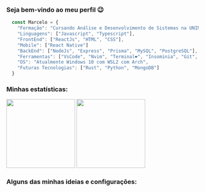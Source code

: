 <h3>Seja bem-vindo ao meu perfil 😉</h3>

```javascript
  const Marcelo = {
    "Formação": "Cursando Análise e Desenvolvimento de Sistemas na UNIMAR",
    "Linguagens": ["Javascript", "Typescript"],
    "FrontEnd": ["ReactJs", "HTML", "CSS"],
    "Mobile": ["React Native"]
    "BackEnd": ["NodeJs", "Express", "Prisma", "MySQL", "PostgreSQL"],
    "Ferramentas": ["VsCode", "Nvim", "Terminal❤", "Insominia", "Git", "GitKraken"],
    "OS": "Atualmente Windows 10 com WSL2 com Arch",
    "Futuras Tecnologias": ["Rust", "Python", "MongoDB"]
  }
```
<h3>Minhas estatísticas: </h3>
<div>
  <img  height="180em" src="https://github-readme-stats.vercel.app/api?username=Marcelo-maga&show_icons=true&theme=tokyonight&include_all_commits=true&count_private=true" />
  <img  height="180em" src="https://github-readme-stats.vercel.app/api/top-langs/?username=Marcelo-maga&layout=compact&theme=tokyonight" />
<div>

<h3>Alguns das minhas ideias e configurações: </h3>